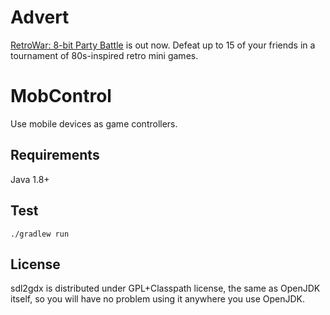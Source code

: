 # Advert

[RetroWar: 8-bit Party Battle](https://store.steampowered.com/app/664240/RetroWar_8bit_Party_Battle/?git) is out now.  Defeat up to 15 of your friends in a tournament of 80s-inspired retro mini games.

# MobControl

Use mobile devices as game controllers.

## Requirements

Java 1.8+

## Test

```
./gradlew run
```

## License

sdl2gdx is distributed under GPL+Classpath license, the same as OpenJDK itself, so you will have no
problem using it anywhere you use OpenJDK.